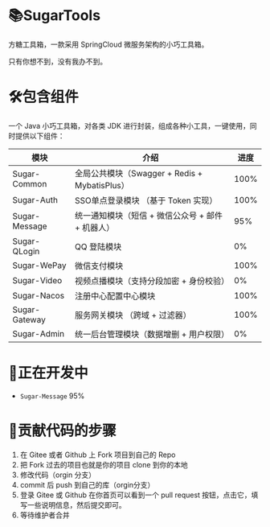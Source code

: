 # 📚SugarTools
方糖工具箱，一款采用 SpringCloud 微服务架构的小巧工具箱。

只有你想不到，没有我办不到。

# 🛠️包含组件
一个 Java 小巧工具箱，对各类 JDK 进行封装，组成各种小工具，一键使用，同时提供以下组件：

| 模块           | 介绍                                    | 进度   |
|--------------|---------------------------------------|------|
| Sugar-Common | 全局公共模块（Swagger + Redis + MybatisPlus） | 100% |
| Sugar-Auth   | SSO单点登录模块 （基于 Token 实现）               | 100% |
| Sugar-Message | 统一通知模块（短信 + 微信公众号 + 邮件 + 机器人）         | 95%  |
| Sugar-QLogin | QQ 登陆模块                               | 0%   |
| Sugar-WePay  | 微信支付模块                                | 100% |
| Sugar-Video  | 视频点播模块（支持分段加密 + 身份校验）                 | 0%   |
| Sugar-Nacos  | 注册中心配置中心模块                            | 100% |
| Sugar-Gateway | 服务网关模块  （跨域 + 过滤器）                    | 100% |
| Sugar-Admin  | 统一后台管理模块（数据增删 + 用户权限）                 | 0%   | 

# 🎁正在开发中
- `Sugar-Message` 95%


# 🧬贡献代码的步骤
1. 在 Gitee 或者 Github 上 Fork 项目到自己的 Repo
2. 把 Fork 过去的项目也就是你的项目 clone 到你的本地
3. 修改代码（orgin 分支）
4. commit 后 push 到自己的库（orgin分支）
5. 登录 Gitee 或 Github 在你首页可以看到一个 pull request 按钮，点击它，填写一些说明信息，然后提交即可。
6. 等待维护者合并